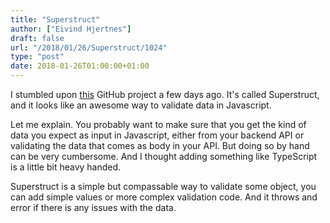 ```yaml
---
title: "Superstruct"
author: ["Eivind Hjertnes"]
draft: false
url: "/2018/01/26/Superstruct/1024"
type: "post"
date: 2018-01-26T01:00:00+01:00
---
```


I stumbled upon [this](https://github.com/ianstormtaylor/superstruct)
GitHub project a few days ago. It's called Superstruct, and it looks
like an awesome way to validate data in Javascript.

Let me explain. You probably want to make sure that you get the kind of
data you expect as input in Javascript, either from your backend API or
validating the data that comes as body in your API. But doing so by hand
can be very cumbersome. And I thought adding something like TypeScript
is a little bit heavy handed.

Superstruct is a simple but compassable way to validate some object, you
can add simple values or more complex validation code. And it throws and
error if there is any issues with the data.

